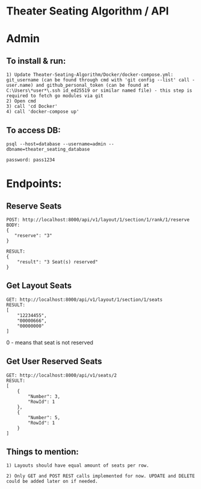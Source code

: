 # Theater Seating Algorithm / API

# Admin

## To install & run:
``` 
1) Update Theater-Seating-Algorithm/Docker/docker-compose.yml: git_username (can be found through cmd with 'git config --list' call - user.name) and github_personal_token (can be found at C:\Users\*user*\.ssh id_ed25519 or similar named file) - this step is required to fetch go modules via git
2) Open cmd
3) call 'cd Docker'
4) call 'docker-compose up'
```

## To access DB:
```
psql --host=database --username=admin --dbname=theater_seating_database

password: pass1234
```

# Endpoints:
## Reserve Seats
```
POST: http://localhost:8000/api/v1/layout/1/section/1/rank/1/reserve
BODY:
{
   "reserve": "3"
}

RESULT:
{
    "result": "3 Seat(s) reserved"
}
```

## Get Layout Seats
```
GET: http://localhost:8000/api/v1/layout/1/section/1/seats
RESULT:
[
    "12234455",
    "00000666",
    "00000000"
]
```
0 - means that seat is not reserved

## Get User Reserved Seats
```
GET: http://localhost:8000/api/v1/seats/2
RESULT:
[
    {
        "Number": 3,
        "RowId": 1
    },
    {
        "Number": 5,
        "RowId": 1
    }
]
```

## Things to mention:
```
1) Layouts should have equal amount of seats per row.

2) Only GET and POST REST calls implemented for now. UPDATE and DELETE could be added later on if needed.
```
